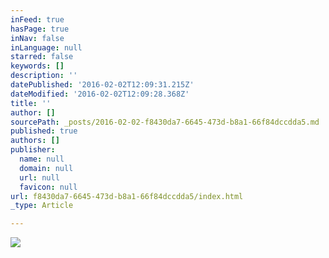 ```yaml
---
inFeed: true
hasPage: true
inNav: false
inLanguage: null
starred: false
keywords: []
description: ''
datePublished: '2016-02-02T12:09:31.215Z'
dateModified: '2016-02-02T12:09:28.368Z'
title: ''
author: []
sourcePath: _posts/2016-02-02-f8430da7-6645-473d-b8a1-66f84dccdda5.md
published: true
authors: []
publisher:
  name: null
  domain: null
  url: null
  favicon: null
url: f8430da7-6645-473d-b8a1-66f84dccdda5/index.html
_type: Article

---
```

![](https://the-grid-user-content.s3-us-west-2.amazonaws.com/83b6337f-006d-4a9d-9518-25c100afac28.jpg)
